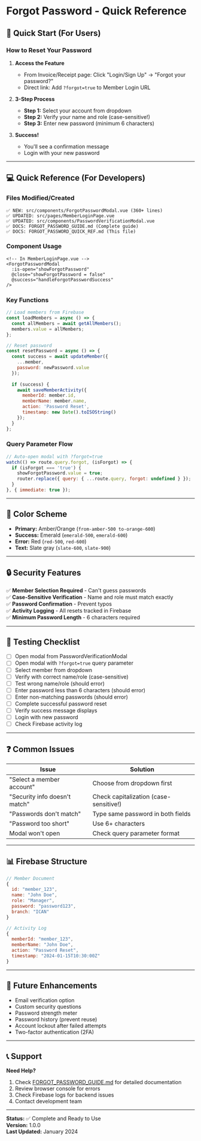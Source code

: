 # Forgot Password - Quick Reference

## 🚀 Quick Start (For Users)

### How to Reset Your Password

1. **Access the Feature**
   - From Invoice/Receipt page: Click "Login/Sign Up" → "Forgot your password?"
   - Direct link: Add `?forgot=true` to Member Login URL

2. **3-Step Process**
   - **Step 1:** Select your account from dropdown
   - **Step 2:** Verify your name and role (case-sensitive!)
   - **Step 3:** Enter new password (minimum 6 characters)

3. **Success!**
   - You'll see a confirmation message
   - Login with your new password

---

## 💻 Quick Reference (For Developers)

### Files Modified/Created

```
✅ NEW: src/components/ForgotPasswordModal.vue (360+ lines)
✅ UPDATED: src/pages/MemberLoginPage.vue
✅ UPDATED: src/components/PasswordVerificationModal.vue
✅ DOCS: FORGOT_PASSWORD_GUIDE.md (Complete guide)
✅ DOCS: FORGOT_PASSWORD_QUICK_REF.md (This file)
```

### Component Usage

```vue
<!-- In MemberLoginPage.vue -->
<ForgotPasswordModal 
  :is-open="showForgotPassword"
  @close="showForgotPassword = false"
  @success="handleForgotPasswordSuccess"
/>
```

### Key Functions

```javascript
// Load members from Firebase
const loadMembers = async () => {
  const allMembers = await getAllMembers();
  members.value = allMembers;
};

// Reset password
const resetPassword = async () => {
  const success = await updateMember({
    ...member,
    password: newPassword.value
  });
  
  if (success) {
    await saveMemberActivity({
      memberId: member.id,
      memberName: member.name,
      action: 'Password Reset',
      timestamp: new Date().toISOString()
    });
  }
};
```

### Query Parameter Flow

```javascript
// Auto-open modal with ?forgot=true
watch(() => route.query.forgot, (isForgot) => {
  if (isForgot === 'true') {
    showForgotPassword.value = true;
    router.replace({ query: { ...route.query, forgot: undefined } });
  }
}, { immediate: true });
```

---

## 🎨 Color Scheme

- **Primary:** Amber/Orange (`from-amber-500 to-orange-600`)
- **Success:** Emerald (`emerald-500`, `emerald-600`)
- **Error:** Red (`red-500`, `red-600`)
- **Text:** Slate gray (`slate-600`, `slate-900`)

---

## 🔒 Security Features

✅ **Member Selection Required** - Can't guess passwords  
✅ **Case-Sensitive Verification** - Name and role must match exactly  
✅ **Password Confirmation** - Prevent typos  
✅ **Activity Logging** - All resets tracked in Firebase  
✅ **Minimum Password Length** - 6 characters required  

---

## 🧪 Testing Checklist

- [ ] Open modal from PasswordVerificationModal
- [ ] Open modal with `?forgot=true` query parameter
- [ ] Select member from dropdown
- [ ] Verify with correct name/role (case-sensitive)
- [ ] Test wrong name/role (should error)
- [ ] Enter password less than 6 characters (should error)
- [ ] Enter non-matching passwords (should error)
- [ ] Complete successful password reset
- [ ] Verify success message displays
- [ ] Login with new password
- [ ] Check Firebase activity log

---

## ❓ Common Issues

| Issue | Solution |
|-------|----------|
| "Select a member account" | Choose from dropdown first |
| "Security info doesn't match" | Check capitalization (case-sensitive!) |
| "Passwords don't match" | Type same password in both fields |
| "Password too short" | Use 6+ characters |
| Modal won't open | Check query parameter format |

---

## 📊 Firebase Structure

```javascript
// Member Document
{
  id: "member_123",
  name: "John Doe",
  role: "Manager",
  password: "password123",
  branch: "ICAN"
}

// Activity Log
{
  memberId: "member_123",
  memberName: "John Doe",
  action: "Password Reset",
  timestamp: "2024-01-15T10:30:00Z"
}
```

---

## 🔮 Future Enhancements

- Email verification option
- Custom security questions
- Password strength meter
- Password history (prevent reuse)
- Account lockout after failed attempts
- Two-factor authentication (2FA)

---

## 📞 Support

**Need Help?**
1. Check [FORGOT_PASSWORD_GUIDE.md](./FORGOT_PASSWORD_GUIDE.md) for detailed documentation
2. Review browser console for errors
3. Check Firebase logs for backend issues
4. Contact development team

---

**Status:** ✅ Complete and Ready to Use  
**Version:** 1.0.0  
**Last Updated:** January 2024
